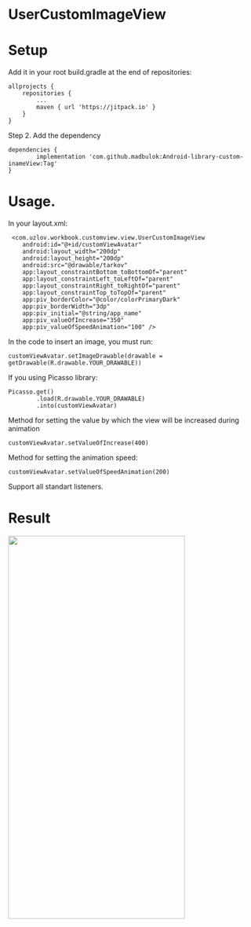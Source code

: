 # UserCustomImageView
 
 <h1>Setup</h1>
 
 Add it in your root build.gradle at the end of repositories:

	allprojects {
		repositories {
			...
			maven { url 'https://jitpack.io' }
		}
	}
 
 
Step 2. Add the dependency

	dependencies {
	        implementation 'com.github.madbulok:Android-library-custom-inameView:Tag'
	}
 
 
 <h1>Usage.</h1>
 
 In your layout.xml:
 
     <com.uzlov.workbook.customview.view.UserCustomImageView
        android:id="@+id/customViewAvatar"
        android:layout_width="200dp"
        android:layout_height="200dp"
        android:src="@drawable/tarkov"
        app:layout_constraintBottom_toBottomOf="parent"
        app:layout_constraintLeft_toLeftOf="parent"
        app:layout_constraintRight_toRightOf="parent"
        app:layout_constraintTop_toTopOf="parent"
        app:piv_borderColor="@color/colorPrimaryDark"
        app:piv_borderWidth="3dp"
        app:piv_initial="@string/app_name"
        app:piv_valueOfIncrease="350"
        app:piv_valueOfSpeedAnimation="100" />
 
In the code to insert an image, you must run:

    customViewAvatar.setImageDrawable(drawable = getDrawable(R.drawable.YOUR_DRAWABLE))
    
If you using Picasso library:
        
	Picasso.get()
            .load(R.drawable.YOUR_DRAWABLE)
            .into(customViewAvatar)

Method for setting the value by which the view will be increased during animation

    customViewAvatar.setValueOfIncrease(400)
    
Method for setting the animation speed:

    customViewAvatar.setValueOfSpeedAnimation(200)
	
Support all standart listeners.

<h1>Result</h1>
<img src="https://krotty.ru/1.gif" width="360" height="780" />
